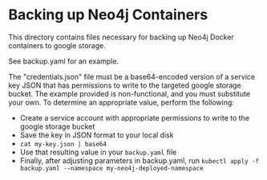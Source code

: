 # Backing up Neo4j Containers

This directory contains files necessary for backing up Neo4j Docker containers
to google storage.

See backup.yaml for an example.   

The "credentials.json" file must be a base64-encoded version of a service key JSON that has permissions to write to the targeted google storage bucket.  The example provided is non-functional, and you must substitute your own.  To determine an appropriate value, perform the following:

- Create a service account with appropriate permissions to write to the google
storage bucket
- Save the key in JSON format to your local disk
- `cat my-key.json | base64`
- Use that resulting value in your `backup.yaml` file
- Finally, after adjusting parameters in backup.yaml, run `kubectl apply -f backup.yaml --namespace my-neo4j-deployed-namespace`
